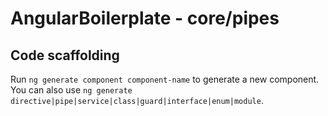 # AngularBoilerplate - core/pipes

## Code scaffolding

Run `ng generate component component-name` to generate a new component. You can also use `ng generate directive|pipe|service|class|guard|interface|enum|module`.